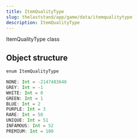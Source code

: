 ```yaml
---
title: ItemQualityType
slug: thelaststand/app/game/data/itemqualitytype
description: ItemQualityType
---
```


ItemQualityType class

## Object structure

```scala
enum ItemQualityType

NONE: Int = -2147483648
GREY: Int = -1
WHITE: Int = 0
GREEN: Int = 1
BLUE: Int = 2
PURPLE: Int = 3
RARE: Int = 50
UNIQUE: Int = 51
INFAMOUS: Int = 52
PREMIUM: Int = 100

```

